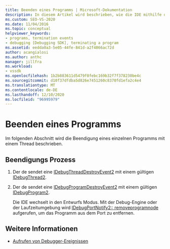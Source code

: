 ```yaml
---
title: Beenden eines Programms | Microsoft-Dokumentation
description: In diesem Artikel wird beschrieben, wie die IDE mithilfe der Debug-Engine ein einzelnes Programm mit einem einzigen Thread beendet.
ms.custom: SEO-VS-2020
ms.date: 11/04/2016
ms.topic: conceptual
helpviewer_keywords:
- programs, termination events
- debugging [Debugging SDK], terminating a program
ms.assetid: eedda0a3-5e05-44fe-841d-a2f4866ac72d
author: acangialosi
ms.author: anthc
manager: jillfra
ms.workload:
- vssdk
ms.openlocfilehash: 1b2b883611d5479f0febc169b32f7f378230be4c
ms.sourcegitcommit: d10f37dfdba5d826e7451260c8370fd1efa2c4e4
ms.translationtype: MT
ms.contentlocale: de-DE
ms.lasthandoff: 12/10/2020
ms.locfileid: "96995979"
---
```

# <a name="terminating-a-program"></a>Beenden eines Programms
Im folgenden Abschnitt wird die Beendigung eines einzelnen Programms mit einem Thread beschrieben.

## <a name="termination-process"></a>Beendigungs Prozess

1. Der de sendet eine [IDebugThreadDestroyEvent2](../../extensibility/debugger/reference/idebugthreaddestroyevent2.md) mit einem gültigen [IDebugThread2](../../extensibility/debugger/reference/idebugthread2.md).

2. Der de sendet eine [IDebugProgramDestroyEvent2](../../extensibility/debugger/reference/idebugprogramdestroyevent2.md) mit einem gültigen [IDebugProgram2](../../extensibility/debugger/reference/idebugprogram2.md).

   Die IDE wechselt in den Entwurfs Modus. Mit der Debug-Engine oder der Laufzeitumgebung wird [IDebugPortNotify2:: removeprogramnode](../../extensibility/debugger/reference/idebugportnotify2-removeprogramnode.md) aufgerufen, um das Programm aus dem Port zu entfernen.

## <a name="see-also"></a>Weitere Informationen
- [Aufrufen von Debugger-Ereignissen](../../extensibility/debugger/calling-debugger-events.md)
